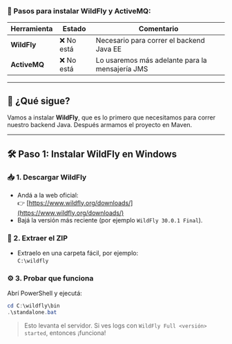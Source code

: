 ### 🔧 Pasos para instalar **WildFly** y **ActiveMQ**:

| Herramienta  | Estado    | Comentario                                      |
| ------------ | --------- | ----------------------------------------------- |
| **WildFly**  | ❌ No está | Necesario para correr el backend Java EE        |
| **ActiveMQ** | ❌ No está | Lo usaremos más adelante para la mensajería JMS |

---

## 🎯 ¿Qué sigue?

Vamos a instalar **WildFly**, que es lo primero que necesitamos para correr nuestro backend Java. Después armamos el proyecto en Maven.

---

## 🛠️ Paso 1: Instalar WildFly en Windows

### 📥 1. Descargar WildFly
- Andá a la web oficial:  
  👉 [https://www.wildfly.org/downloads/](https://www.wildfly.org/downloads/)
- Bajá la versión más reciente (por ejemplo `WildFly 30.0.1 Final`).

### 📂 2. Extraer el ZIP
- Extraelo en una carpeta fácil, por ejemplo:  
  `C:\wildfly`

### ⚙️ 3. Probar que funciona
Abrí PowerShell y ejecutá:
```powershell
cd C:\wildfly\bin
.\standalone.bat
```

> Esto levanta el servidor. Si ves logs con `WildFly Full <versión> started`, entonces ¡funciona!
